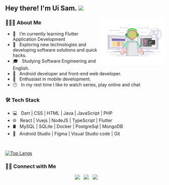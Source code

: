 <!--
**uisam00/uisam00** is a ✨ _special_ ✨ repository because its `README.md` (this file) appears on your GitHub profile.

Here are some ideas to get you started:

- 🔭 I’m currently working on ...
- 🌱 I’m currently learning ...
- 👯 I’m looking to collaborate on ...
- 🤔 I’m looking for help with ...
- 💬 Ask me about ...
- 📫 How to reach me: ...
- 😄 Pronouns: ...
- ⚡ Fun fact: ...
-->

<h2> Hey there! I'm Ui Sam. <img src="https://github.com/souvikguria98/souvikguria98/blob/master/Hi.gif" width="25"></h2>
<img align="right" alt="GIF" src="https://raw.githubusercontent.com/devSouvik/devSouvik/master/gif3.gif" width="200"/>


<h3> 👨🏻‍💻 About Me </h3>

- 🔭 &nbsp; I’m currently learning Flutter Application Development
- 🤔 &nbsp; Exploring new technologies and developing software solutions and quick hacks.
- 🎓 &nbsp; Studying Software Engineering and English.
- 💼 &nbsp; Android developer and front-end web developer.
- 🌱 &nbsp; Enthusiast in mobile development.
- 🕛 &nbsp; In my rest time I like to watch series, play online and chat 


<h3>🛠 Tech Stack</h3>

- 💻 &nbsp; Dart | CSS | HTML | Java | JavaScript | PHP
- 🌐 &nbsp; React | Vuejs | NodeJS | TypeScript | Flutter
- 🛢 &nbsp; MySQL | SQLite | Docker | PostgreSql | MongoDB
- 🔧 &nbsp; Android Studio | Figma | Visual Studio code | Git


</br>

[![Top Langs](https://github-readme-stats.vercel.app/api/top-langs/?username=uisam00&layout=compact&text_color=daf7dc&bg_color=151515)](https://github.com/uisam00/github-readme-stats)


<h3> 🤝🏻 Connect with Me </h3>

<p align="center">  
&nbsp; <a href="https://www.instagram.com/ui.sam00/" target="_blank" rel="noopener noreferrer"><img src="https://img.icons8.com/plasticine/100/000000/instagram-new.png" width="50" /></a>  
&nbsp; <a href="https://www.linkedin.com/in/uisam00/" target="_blank" rel="noopener noreferrer"><img src="https://img.icons8.com/plasticine/100/000000/linkedin.png" width="50" /></a>
&nbsp; <a href="mailto:uisam.santos@gmail.com" target="_blank" rel="noopener noreferrer"><img src="https://img.icons8.com/plasticine/100/000000/gmail.png"  width="50" /></a>
</p>

<!--⭐️ From [devSouvik](https://github.com/uisam00) --> 

